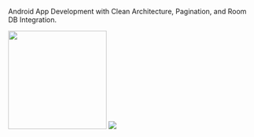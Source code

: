 Android App Development with Clean Architecture, Pagination, and Room DB Integration.
<p float="left">
<img src="https://github.com/meshramaravind/ExxceliqSolutionsTask/assets/25154589/6a5638df-54e4-4d13-9ebf-99f3d26f0550" width="200" />
  
<img src="https://github.com/meshramaravind/ExxceliqSolutionsTask/assets/25154589/0bc8237e-a73e-4a35-963b-f17905820460"  />
</p>
